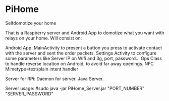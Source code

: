 PiHome
======

Selfdomotize your home

That is a Raspberry server and Android App to domotize what you want with relays on your home.
Will consist on:

Android App:
MainActivity to present a button you press to activate contact with the server and sent the order packets.
Settings Activity to configure some parameters like Server IP on Wifi and 3g, port, password...
Gps Class to handle reverse location on Android, to avoid far away openings.
NFC Mimetype=text/plain intent handler

Server for RPi:
Daemon for server.
Java Server.

Server usage:
#sudo java -jar PiHome_Server.jar "PORT_NUMBER" "SERVER_PASSWORD"
